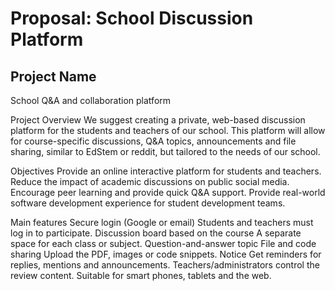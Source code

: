 # Proposal: School Discussion Platform

## Project Name
School Q&A and collaboration platform

Project Overview
We suggest creating a private, web-based discussion platform for the students and teachers of our school.
This platform will allow for course-specific discussions, Q&A topics, announcements and file sharing, similar to EdStem or reddit, but tailored to the needs of our school.

Objectives
Provide an online interactive platform for students and teachers.
Reduce the impact of academic discussions on public social media.
Encourage peer learning and provide quick Q&A support.
Provide real-world software development experience for student development teams.

Main features
Secure login (Google or email)
Students and teachers must log in to participate.
Discussion board based on the course
A separate space for each class or subject.
Question-and-answer topic
File and code sharing
Upload the PDF, images or code snippets.
Notice
Get reminders for replies, mentions and announcements.
Teachers/administrators control the review content.
Suitable for smart phones, tablets and the web.
